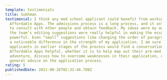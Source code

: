 ```yaml
---
template: testimonials
title: Sukhman
testimonial: I think any med school applicant could benefit from working with
  Affordable Apps. The admissions process is a long process, and it only helps
  to consult with other people and obtain feedback. My ideas were my own, but
  the team’s editing suggestions were really helpful in making the essay more
  powerful. Even “small” suggestions like changing the order of paragraphs made
  a noticeable difference in the strength of my application. I am sure that
  applicants in earlier stages of the process would find a conversation with
  Affordable Apps helpful, whether it is to help map out their pre-med
  adventure, discuss how to overcome weaknesses in their application, or receive
  general advice on the application process. 
rating: 5
publishedDate: 2021-08-26T02:32:46.708Z
---
```

